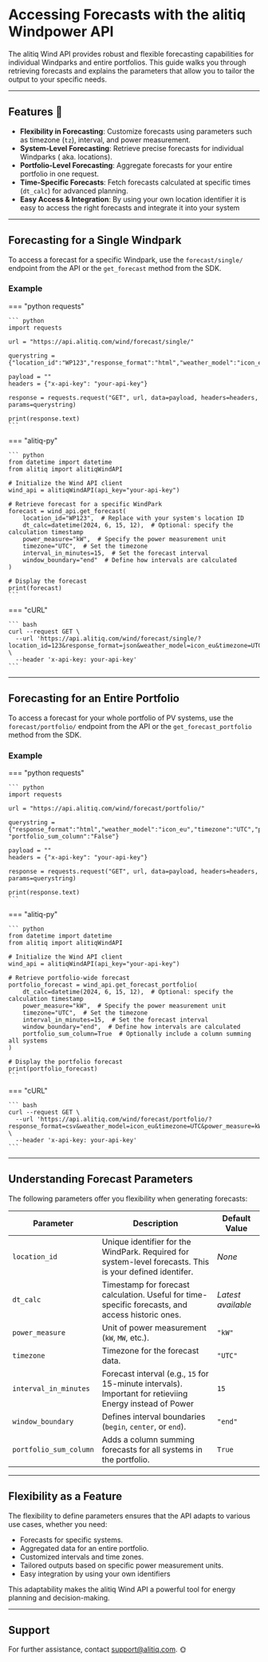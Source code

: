 # Accessing Forecasts with the alitiq Windpower API  

The alitiq Wind API provides robust and flexible forecasting capabilities for individual Windparks and entire portfolios. This guide walks you through retrieving forecasts and explains the parameters that allow you to tailor the output to your specific needs.

---

## Features 🌟  

- **Flexibility in Forecasting**: Customize forecasts using parameters such as timezone (`tz`), interval, and power measurement.  
- **System-Level Forecasting**: Retrieve precise forecasts for individual Windparks ( aka. locations).  
- **Portfolio-Level Forecasting**: Aggregate forecasts for your entire portfolio in one request.  
- **Time-Specific Forecasts**: Fetch forecasts calculated at specific times (`dt_calc`) for advanced planning.  
- **Easy Access & Integration**: By using your own location identifier it is easy to access the right forecasts and  integrate it into your system

---

## Forecasting for a Single Windpark

To access a forecast for a specific Windpark, use the `forecast/single/` endpoint from the API or the `get_forecast` method from the SDK.

### Example  

=== "python requests"

    ``` python
    import requests
    
    url = "https://api.alitiq.com/wind/forecast/single/"
    
    querystring = {"location_id":"WP123","response_format":"html","weather_model":"icon_eu","timezone":"UTC","power_measure":"kW","interval_in_minutes":"15"}
    
    payload = ""
    headers = {"x-api-key": "your-api-key"}
    
    response = requests.request("GET", url, data=payload, headers=headers, params=querystring)
    
    print(response.text)
    ```

=== "alitiq-py"

    ``` python
    from datetime import datetime
    from alitiq import alitiqWindAPI
    
    # Initialize the Wind API client
    wind_api = alitiqWindAPI(api_key="your-api-key")
    
    # Retrieve forecast for a specific WindPark
    forecast = wind_api.get_forecast(
        location_id="WP123",  # Replace with your system's location ID
        dt_calc=datetime(2024, 6, 15, 12),  # Optional: specify the calculation timestamp
        power_measure="kW",  # Specify the power measurement unit
        timezone="UTC",  # Set the timezone
        interval_in_minutes=15,  # Set the forecast interval
        window_boundary="end"  # Define how intervals are calculated
    )
    
    # Display the forecast
    print(forecast)
    ```

=== "cURL"

    ``` bash
    curl --request GET \
      --url 'https://api.alitiq.com/wind/forecast/single/?location_id=123&response_format=json&weather_model=icon_eu&timezone=UTC&power_measure=kW&interval_in_minutes=15' \
      --header 'x-api-key: your-api-key'
    ``` 


---

## Forecasting for an Entire Portfolio  

To access a forecast for your whole portfolio of PV systems, use the `forecast/portfolio/` endpoint from the API or the `get_forecast_portfolio` method from the SDK.

### Example  



=== "python requests"

    ``` python
    import requests
    
    url = "https://api.alitiq.com/wind/forecast/portfolio/"
    
    querystring = {"response_format":"html","weather_model":"icon_eu","timezone":"UTC","power_measure":"kW","interval_in_minutes":"15", "portfolio_sum_column":"False"}
    
    payload = ""
    headers = {"x-api-key": "your-api-key"}
    
    response = requests.request("GET", url, data=payload, headers=headers, params=querystring)
    
    print(response.text)
    ```

=== "alitiq-py"

    ``` python
    from datetime import datetime
    from alitiq import alitiqWindAPI
    
    # Initialize the Wind API client
    wind_api = alitiqWindAPI(api_key="your-api-key")
    
    # Retrieve portfolio-wide forecast
    portfolio_forecast = wind_api.get_forecast_portfolio(
        dt_calc=datetime(2024, 6, 15, 12),  # Optional: specify the calculation timestamp
        power_measure="kW",  # Specify the power measurement unit
        timezone="UTC",  # Set the timezone
        interval_in_minutes=15,  # Set the forecast interval
        window_boundary="end",  # Define how intervals are calculated
        portfolio_sum_column=True  # Optionally include a column summing all systems
    )
    
    # Display the portfolio forecast
    print(portfolio_forecast)
    ```

=== "cURL"

    ``` bash
    curl --request GET \
      --url 'https://api.alitiq.com/wind/forecast/portfolio/?response_format=csv&weather_model=icon_eu&timezone=UTC&power_measure=kW&interval_in_minutes=15' \
      --header 'x-api-key: your-api-key'
    ```

---

## Understanding Forecast Parameters  

The following parameters offer you flexibility when generating forecasts:  

| **Parameter**           | **Description**                                                                                          | **Default Value**  |
|--------------------------|----------------------------------------------------------------------------------------------------------|--------------------|
| `location_id`           | Unique identifier for the WindPark. Required for system-level forecasts. This is your defined identifer. | *None*            |
| `dt_calc`               | Timestamp for forecast calculation. Useful for time-specific forecasts, and access historic ones.        | *Latest available*|
| `power_measure`         | Unit of power measurement (`kW`, `MW`, etc.).                                                            | `"kW"`            |
| `timezone`              | Timezone for the forecast data.                                                                          | `"UTC"`           |
| `interval_in_minutes`   | Forecast interval (e.g., `15` for 15-minute intervals). Important for retieviing Energy instead of Power | `15`              |
| `window_boundary`       | Defines interval boundaries (`begin`, `center`, or `end`).                                               | `"end"`           |
| `portfolio_sum_column`  | Adds a column summing forecasts for all systems in the portfolio.                                        | `True`            |

---

## Flexibility as a Feature  

The flexibility to define parameters ensures that the API adapts to various use cases, whether you need:  

- Forecasts for specific systems.  
- Aggregated data for an entire portfolio.  
- Customized intervals and time zones.  
- Tailored outputs based on specific power measurement units.  
- Easy integration by using your own identifiers

This adaptability makes the alitiq Wind API a powerful tool for energy planning and decision-making.  

---

## Support  

For further assistance, contact [support@alitiq.com](mailto:support@alitiq.com). 🌞  